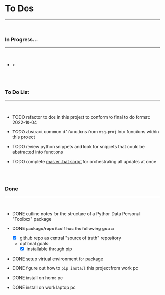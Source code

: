 # **To Dos**

---

<br>

### **In Progress...**

---

<br>

- x

<br><br>

### **To Do List**

---

<br>

- TODO refactor to dos in this project to conform to final to do format: 2022-10-04

- TODO abstract common df functions from `mtg-proj` into functions within this project

- TODO review python snippets and look for snippets that could be abstracted into functions

- TODO complete [master .bat script](./scripts/batch/master_script.bat) for orchestrating all updates at once

<br><br>

### **Done**

---

<br>

- DONE outline notes for the structure of a Python Data Personal "Toolbox" package
- DONE package/repo itself has the following goals:
    - [x] github repo as central "source of truth" repository
    - optional goals:
        - [x] installable through pip
- DONE setup virtual environment for package

- DONE figure out how to `pip install` this project from work pc
- DONE install on home pc
- DONE install on work laptop pc

<br><br>
